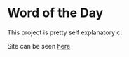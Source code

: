 # Word of the Day

This project is pretty self explanatory c:

Site can be seen [here](https://hamuzadesu.github.io/WordOfTheDay/)